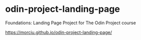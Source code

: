 # odin-project-landing-page
Foundations: Landing Page Project for The Odin Project course

https://morciu.github.io/odin-project-landing-page/
